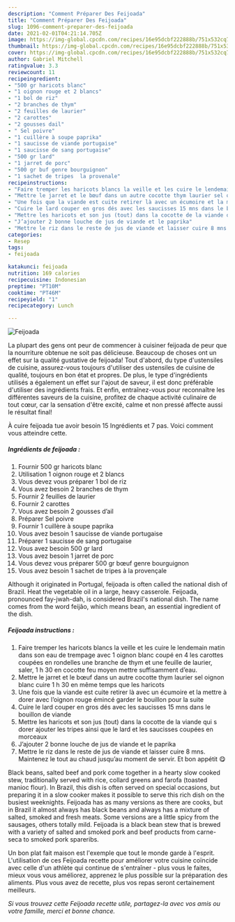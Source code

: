 ```yaml
---
description: "Comment Préparer Des Feijoada"
title: "Comment Préparer Des Feijoada"
slug: 1096-comment-preparer-des-feijoada
date: 2021-02-01T04:21:14.705Z
image: https://img-global.cpcdn.com/recipes/16e95dcbf222888b/751x532cq70/feijoada-photo-principale-de-la-recette.jpg
thumbnail: https://img-global.cpcdn.com/recipes/16e95dcbf222888b/751x532cq70/feijoada-photo-principale-de-la-recette.jpg
cover: https://img-global.cpcdn.com/recipes/16e95dcbf222888b/751x532cq70/feijoada-photo-principale-de-la-recette.jpg
author: Gabriel Mitchell
ratingvalue: 3.3
reviewcount: 11
recipeingredient:
- "500 gr haricots blanc"
- "1 oignon rouge et 2 blancs"
- "1 bol de riz"
- "2 branches de thym"
- "2 feuilles de laurier"
- "2 carottes"
- "2 gousses dail"
- " Sel poivre"
- "1 cuillère à soupe paprika"
- "1 saucisse de viande portugaise"
- "1 saucisse de sang portugaise"
- "500 gr lard"
- "1 jarret de porc"
- "500 gr buf genre bourguignon"
- "1 sachet de tripes  la provenale"
recipeinstructions:
- "Faire tremper les haricots blancs la veille et les cuire le lendemain matin dans son eau de trempage avec 1 oignon blanc coupé en 4 les carottes coupées en rondelles une branche de thym et une feuille de laurier, saler, 1 h 30 en cocotte feu moyen mettre suffisamment d’eau."
- "Mettre le jarret et le bœuf dans un autre cocotte thym laurier sel oignon blanc cuire 1 h 30 en même temps que les haricots"
- "Une fois que la viande est cuite retirer là avec un écumoire et la mettre à dorer avec l’oignon rouge émincé garder le bouillon pour la suite"
- "Cuire le lard couper en gros dés avec les saucisses 15 mns dans le bouillon de viande"
- "Mettre les haricots et son jus (tout) dans la cocotte de la viande qui s dorer ajouter les tripes ainsi que le lard et les saucisses coupées en morceaux"
- "J’ajouter 2 bonne louche de jus de viande et le paprika"
- "Mettre le riz dans le reste de jus de viande et laisser cuire 8 mns. Maintenez le tout au chaud jusqu’au moment de servir. Et bon appétit 😋"
categories:
- Resep
tags:
- feijoada

katakunci: feijoada 
nutrition: 169 calories
recipecuisine: Indonesian
preptime: "PT10M"
cooktime: "PT46M"
recipeyield: "1"
recipecategory: Lunch

---
```



![Feijoada](https://img-global.cpcdn.com/recipes/16e95dcbf222888b/751x532cq70/feijoada-photo-principale-de-la-recette.jpg)

La plupart des gens ont peur de commencer à cuisiner feijoada de peur que la nourriture obtenue ne soit pas délicieuse. Beaucoup de choses ont un effet sur la qualité gustative de feijoada! Tout d'abord, du type d'ustensiles de cuisine, assurez-vous toujours d'utiliser des ustensiles de cuisine de qualité, toujours en bon état et propres. De plus, le type d'ingrédients utilisés a également un effet sur l'ajout de saveur, il est donc préférable d'utiliser des ingrédients frais. Et enfin, entraînez-vous pour reconnaître les différentes saveurs de la cuisine, profitez de chaque activité culinaire de tout cœur, car la sensation d'être excité, calme et non pressé affecte aussi le résultat final!

<!--inarticleads1-->

À cuire feijoada tue avoir besoin 15 Ingrédients et 7 pas. Voici comment vous atteindre cette.

##### Ingrédients de feijoada :

1. Fournir 500 gr haricots blanc
1. Utilisation 1 oignon rouge et 2 blancs
1. Vous devez vous préparer 1 bol de riz
1. Vous avez besoin 2 branches de thym
1. Fournir 2 feuilles de laurier
1. Fournir 2 carottes
1. Vous avez besoin 2 gousses d’ail
1. Préparer  Sel poivre
1. Fournir 1 cuillère à soupe paprika
1. Vous avez besoin 1 saucisse de viande portugaise
1. Préparer 1 saucisse de sang portugaise
1. Vous avez besoin 500 gr lard
1. Vous avez besoin 1 jarret de porc
1. Vous devez vous préparer 500 gr bœuf genre bourguignon
1. Vous avez besoin 1 sachet de tripes à la provençale


Although it originated in Portugal, feijoada is often called the national dish of Brazil. Heat the vegetable oil in a large, heavy casserole. Feijoada, pronounced fay-jwah-dah, is considered Brazil&#39;s national dish. The name comes from the word feijão, which means bean, an essential ingredient of the dish. 

<!--inarticleads2-->

##### Feijoada instructions :

1. Faire tremper les haricots blancs la veille et les cuire le lendemain matin dans son eau de trempage avec 1 oignon blanc coupé en 4 les carottes coupées en rondelles une branche de thym et une feuille de laurier, saler, 1 h 30 en cocotte feu moyen mettre suffisamment d’eau.
1. Mettre le jarret et le bœuf dans un autre cocotte thym laurier sel oignon blanc cuire 1 h 30 en même temps que les haricots
1. Une fois que la viande est cuite retirer là avec un écumoire et la mettre à dorer avec l’oignon rouge émincé garder le bouillon pour la suite
1. Cuire le lard couper en gros dés avec les saucisses 15 mns dans le bouillon de viande
1. Mettre les haricots et son jus (tout) dans la cocotte de la viande qui s dorer ajouter les tripes ainsi que le lard et les saucisses coupées en morceaux
1. J’ajouter 2 bonne louche de jus de viande et le paprika
1. Mettre le riz dans le reste de jus de viande et laisser cuire 8 mns. Maintenez le tout au chaud jusqu’au moment de servir. Et bon appétit 😋


Black beans, salted beef and pork come together in a hearty slow cooked stew, traditionally served with rice, collard greens and farofa (toasted manioc flour). In Brazil, this dish is often served on special occasions, but preparing it in a slow cooker makes it possible to serve this rich dish on the busiest weeknights. Feijoada has as many versions as there are cooks, but in Brazil it almost always has black beans and always has a mixture of salted, smoked and fresh meats. Some versions are a little spicy from the sausages, others totally mild. Feijoada is a black bean stew that is brewed with a variety of salted and smoked pork and beef products from carne-seca to smoked pork spareribs. 

<!--inarticleads1-->

<p>
Un bon plat fait maison est l'exemple que tout le monde garde à l'esprit. L'utilisation de ces Feijoada recette pour améliorer votre cuisine coïncide avec celle d'un athlète qui continue de s'entraîner - plus vous le faites, mieux vous vous améliorez, apprenez le plus possible sur la préparation des aliments. Plus vous avez de recette, plus vos repas seront certainement meilleurs.
</p>

<p>
<i>Si vous trouvez cette Feijoada recette utile, partagez-la avec vos amis ou votre famille, merci et bonne chance.</i>
</p>
